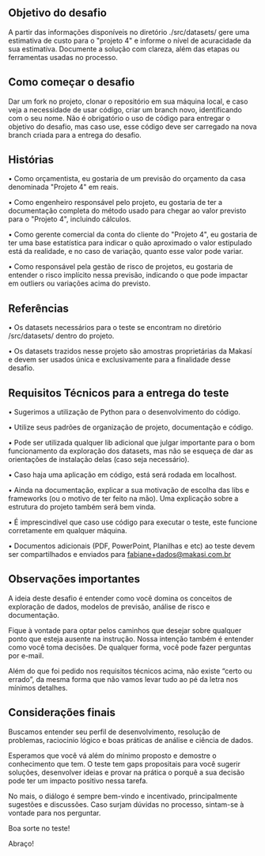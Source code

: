 ## Objetivo do desafio

A partir das informações disponíveis no diretório ./src/datasets/ gere uma estimativa de custo para o "projeto 4" e informe o nível de acuracidade da sua estimativa. Documente a solução com clareza, além das etapas ou ferramentas usadas no processo.

## Como começar o desafio

Dar um fork no projeto, clonar o repositório em sua máquina local, e caso veja a necessidade de usar código, criar um branch novo, identificando com o seu nome.
Não é obrigatório o uso de código para entregar o objetivo do desafio, mas caso use, esse código deve ser carregado na nova branch criada para a entrega do desafio.

## Histórias

• Como orçamentista, eu gostaria de um previsão do orçamento da casa denominada "Projeto 4" em reais.

• Como engenheiro responsável pelo projeto, eu gostaria de ter a documentação completa do método usado para chegar ao valor previsto para o "Projeto 4", incluindo cálculos.

• Como gerente comercial da conta do cliente do "Projeto 4", eu gostaria de ter uma base estatística para indicar o quão aproximado o valor estipulado está da realidade, e no caso de variação, quanto esse valor pode variar.

• Como responsável pela gestão de risco de projetos, eu gostaria de entender o risco implícito nessa previsão, indicando o que pode impactar em outliers ou variações acima do previsto.

## Referências

• Os datasets necessários para o teste se encontram no diretório /src/datasets/ dentro do projeto.

• Os datasets trazidos nesse projeto são amostras proprietárias da Makasí e devem ser usados única e exclusivamente para a finalidade desse desafio.


## Requisitos Técnicos para a entrega do teste

• Sugerimos a utilização de Python para o desenvolvimento do código.

• Utilize seus padrões de organização de projeto, documentação e código.

• Pode ser utilizada qualquer lib adicional que julgar importante para o bom funcionamento da exploração dos datasets, mas não se esqueça de dar as orientações de instalação delas (caso seja necessário).

• Caso haja uma aplicação em código, está será rodada em localhost.

• Ainda na documentação, explicar a sua motivação de escolha das libs e frameworks (ou o motivo de ter feito na mão). Uma explicação sobre a estrutura do projeto também será bem vinda.

• É imprescindível que caso use código para executar o teste, este funcione corretamente em qualquer máquina.

• Documentos adicionais (PDF, PowerPoint, Planilhas e etc) ao teste devem ser compartilhados e enviados para fabiane+dados@makasi.com.br


## Observações importantes

A ideia deste desafio é entender como você domina os conceitos de exploração de dados, modelos de previsão, análise de risco e documentação. 

Fique à vontade para optar pelos caminhos que desejar sobre qualquer ponto que esteja ausente na instrução. Nossa intenção também é entender como você toma decisões. De qualquer forma, você pode fazer perguntas por e-mail.

Além do que foi pedido nos requisitos técnicos acima, não existe “certo ou errado”, da mesma forma que não vamos levar tudo ao pé da letra nos mínimos detalhes.

## Considerações finais

Buscamos entender seu perfil de desenvolvimento, resolução de problemas, raciocinio lógico e boas práticas de análise e ciência de dados. 

Esperamos que você vá além do mínimo proposto e demostre o conhecimento que tem. O teste tem gaps propositais para você sugerir soluções, desenvolver ideias e provar na prática o porquê a sua decisão pode ter um impacto positivo nessa tarefa.

No mais, o diálogo é sempre bem-vindo e incentivado, principalmente sugestões e discussões. Caso surjam dúvidas no processo, sintam-se à vontade para nos perguntar.

Boa sorte no teste!

Abraço!